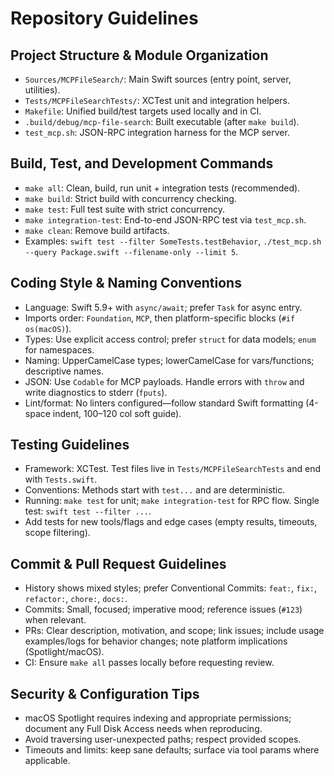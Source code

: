 # Repository Guidelines

## Project Structure & Module Organization
- `Sources/MCPFileSearch/`: Main Swift sources (entry point, server, utilities).
- `Tests/MCPFileSearchTests/`: XCTest unit and integration helpers.
- `Makefile`: Unified build/test targets used locally and in CI.
- `.build/debug/mcp-file-search`: Built executable (after `make build`).
- `test_mcp.sh`: JSON-RPC integration harness for the MCP server.

## Build, Test, and Development Commands
- `make all`: Clean, build, run unit + integration tests (recommended).
- `make build`: Strict build with concurrency checking.
- `make test`: Full test suite with strict concurrency.
- `make integration-test`: End-to-end JSON-RPC test via `test_mcp.sh`.
- `make clean`: Remove build artifacts.
- Examples: `swift test --filter SomeTests.testBehavior`, `./test_mcp.sh --query Package.swift --filename-only --limit 5`.

## Coding Style & Naming Conventions
- Language: Swift 5.9+ with `async/await`; prefer `Task` for async entry.
- Imports order: `Foundation`, `MCP`, then platform-specific blocks (`#if os(macOS)`).
- Types: Use explicit access control; prefer `struct` for data models; `enum` for namespaces.
- Naming: UpperCamelCase types; lowerCamelCase for vars/functions; descriptive names.
- JSON: Use `Codable` for MCP payloads. Handle errors with `throw` and write diagnostics to stderr (`fputs`).
- Lint/format: No linters configured—follow standard Swift formatting (4-space indent, 100–120 col soft guide).

## Testing Guidelines
- Framework: XCTest. Test files live in `Tests/MCPFileSearchTests` and end with `Tests.swift`.
- Conventions: Methods start with `test...` and are deterministic.
- Running: `make test` for unit; `make integration-test` for RPC flow. Single test: `swift test --filter ...`.
- Add tests for new tools/flags and edge cases (empty results, timeouts, scope filtering).

## Commit & Pull Request Guidelines
- History shows mixed styles; prefer Conventional Commits: `feat:`, `fix:`, `refactor:`, `chore:`, `docs:`.
- Commits: Small, focused; imperative mood; reference issues (`#123`) when relevant.
- PRs: Clear description, motivation, and scope; link issues; include usage examples/logs for behavior changes; note platform implications (Spotlight/macOS).
- CI: Ensure `make all` passes locally before requesting review.

## Security & Configuration Tips
- macOS Spotlight requires indexing and appropriate permissions; document any Full Disk Access needs when reproducing.
- Avoid traversing user-unexpected paths; respect provided scopes.
- Timeouts and limits: keep sane defaults; surface via tool params where applicable.
